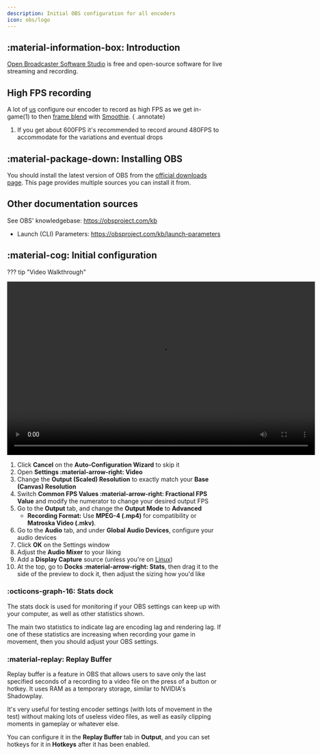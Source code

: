 ```yaml
---
description: Initial OBS configuration for all encoders
icon: obs/logo
---
```


## :material-information-box: Introduction
[Open Broadcaster Software Studio](https://obsproject.com) is free and open-source software for live streaming and recording.

## High FPS recording

A lot of [us](https://discord.gg/CTT) configure our encoder to record as high FPS as we get in-game(1) to then [frame blend](../smoothie/recipe.md#frame-blending) with [Smoothie](../smoothie/index.md).
{ .annotate}

1. If you get about 600FPS it's recommended to record around 480FPS to accommodate for the variations and eventual drops

## :material-package-down: Installing OBS

You should install the latest version of OBS from the [official downloads page](https://obsproject.com/download). This page provides multiple sources you can install it from.

## Other documentation sources

See OBS' knowledgebase: https://obsproject.com/kb

* Launch (CLI) Parameters: https://obsproject.com/kb/launch-parameters

## :material-cog: Initial configuration

??? tip "Video Walkthrough"
    <center>
        <video width="720" height="405" controls>
            <source id="mp4" src="../../assets/videos/video/obs/obs-initial-config.mp4" type="video/mp4">
        </video>
    </center>

1. Click **Cancel** on the **Auto-Configuration Wizard** to skip it
2. Open **Settings :material-arrow-right: Video**
3. Change the **Output (Scaled) Resolution** to exactly match your **Base (Canvas) Resolution**
4. Switch **Common FPS Values :material-arrow-right: Fractional FPS Value** and modify the numerator to change your desired output FPS
5. Go to the **Output** tab, and change the **Output Mode** to **Advanced**
    - **Recording Format:** Use **MPEG-4 (.mp4)** for compatibility or **Matroska Video (.mkv)**.
6. Go to the **Audio** tab, and under **Global Audio Devices**, configure your audio devices
7. Click **OK** on the Settings window
8. Adjust the **Audio Mixer** to your liking
9. Add a **Display Capture** source (unless you're on [Linux](linux/index.md))
10. At the top, go to **Docks :material-arrow-right: Stats**, then drag it to the side of the preview to dock it, then adjust the sizing how you'd like

### :octicons-graph-16: Stats dock
The stats dock is used for monitoring if your OBS settings can keep up with your computer, as well as other statistics shown.

The main two statistics to indicate lag are encoding lag and rendering lag. If one of these statistics are increasing when recording your game in movement, then you should adjust your OBS settings.

### :material-replay: Replay Buffer
Replay buffer is a feature in OBS that allows users to save only the last specified seconds of a recording to a video file on the press of a button or hotkey. It uses RAM as a temporary storage, similar to NVIDIA's Shadowplay.

It's very useful for testing encoder settings (with lots of movement in the test) without making lots of useless video files, as well as easily clipping moments in gameplay or whatever else.

You can configure it in the **Replay Buffer** tab in **Output**, and you can set hotkeys for it in **Hotkeys** after it has been enabled.
